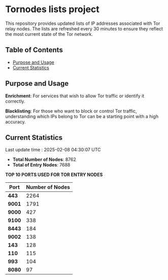 # Tornodes lists project

This repository provides updated lists of IP addresses associated with Tor relay nodes. The lists are refreshed every 30 minutes to ensure they reflect the most current state of the Tor network.

## Table of Contents

- [Purpose and Usage](#purpose-and-usage)
- [Current Statistics](#current-statistics)


## Purpose and Usage

**Enrichment**: For services that wish to allow Tor traffic or identify it correctly.

**Blacklisting**: For those who want to block or control Tor traffic, understanding which IPs belong to Tor can be a starting point with a high accuracy.

## Current Statistics

Last update time : 2025-02-08 04:30:07 UTC

- **Total Number of Nodes**: 8762
- **Total of Entry Nodes**: 7688

**TOP 10 PORTS USED FOR TOR ENTRY NODES**

| **Port** | **Number of Nodes** |
|------|-----------------|
| **443**   | 2264  |
| **9001**   | 1791  |
| **9000**   | 427  |
| **9100**   | 338  |
| **8443**   | 184  |
| **9002**   | 138  |
| **143**   | 128  |
| **110**   | 115  |
| **993**   | 104  |
| **8080**   | 97  |

